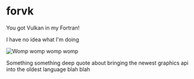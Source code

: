 # forvk
 You got Vulkan in my Fortran!

I have no idea what I'm doing

![Womp womp womp womp](https://media.tenor.com/A_5FXBGEjkYAAAAM/yes.gif)

Something something deep quote about bringing the newest graphics api into the oldest language blah blah